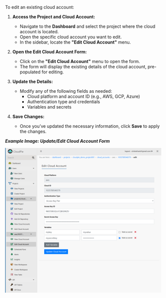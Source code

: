 To edit an existing cloud account:

1. **Access the Project and Cloud Account:**
   - Navigate to the **Dashboard** and select the project where the cloud account is located.
   - Open the specific cloud account you want to edit.
   - In the sidebar, locate the **"Edit Cloud Account"** menu.

2. **Open the Edit Cloud Account Form:**
   - Click on the **"Edit Cloud Account"** menu to open the form.
   - The form will display the existing details of the cloud account, pre-populated for editing.

3. **Update the Details:**
   - Modify any of the following fields as needed:
     - Cloud platform and account ID (e.g., AWS, GCP, Azure)
     - Authentication type and credentials
     - Variables and secrets

4. **Save Changes:**
   - Once you’ve updated the necessary information, click **Save** to apply the changes.

***Example Image: Update/Edit Cloud Account Form***

![Screenshot of Edit Cloud Account Form](images/edit_cloud_account.png)
